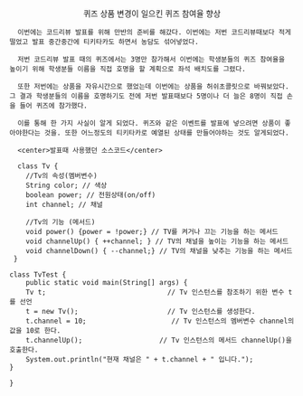 <center>퀴즈 상품 변경이 일으킨 퀴즈 참여율 향상 </center>


      이번에는 코드리뷰 발표를 위해 만반의 준비를 해갔다. 이번에는 저번 코드리뷰때보다 적게 떨었고 발표 중간중간에 티키타카도 하면서 농담도 섞어넣었다. 
      
      저번 코드리뷰 발표 때의 퀴즈에서는 3명만 참가해서 이번에는 학생분들의 퀴즈 참여율을 높이기 위해 학생분들 이름을 직접 호명을 할 계획으로 좌석 배치도를 그렸다. 
      
      또한 저번에는 상품을 자유시간으로 했었는데 이번에는 상품을 허쉬초콜릿으로 바꿔보았다. 그 결과 학생분들의 이름을 호명하기도 전에 저번 발표때보다 5명이나 더 늘은 8명이 직접 손을 들어 퀴즈에 참가했다.

      이를 통해 한 가지 사실이 알게 되었다. 퀴즈와 같은 이벤트를 발표에 넣으려면 상품이 좋아야한다는 것을. 또한 어느정도의 티키타카로 예열된 상태를 만들어야하는 것도 알게되었다.

      <center>발표때 사용했던 소스코드</center>
      
      class Tv {
        //Tv의 속성(멤버변수)
        String color; // 색상
        boolean power; // 전원상태(on/off)
        int channel; // 채널

        //Tv의 기능 (메서드)
        void power() {power = !power;} // TV를 켜거나 끄는 기능을 하는 메서드
        void channelUp() { ++channel; } // TV의 채널을 높이는 기능을 하는 메서드
        void channelDown() { --channel;} // TV의 채널을 낮추는 기능을 하는 메서드
     }

    class TvTest {
        public static void main(String[] args) {
		Tv t;                              // Tv 인스턴스를 참조하기 위한 변수 t를 선언
		t = new Tv();                      // Tv 인스턴스를 생성한다.
		t.channel = 10;                     // Tv 인스턴스의 멤버변수 channel의 값을 10로 한다.
		t.channelUp();                   // Tv 인스턴스의 메서드 channelUp()을 호출한다.
		System.out.println("현재 채널은 " + t.channel + " 입니다.");
	}
    
    }
    
